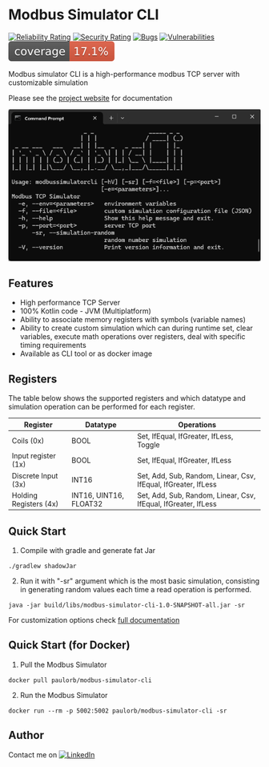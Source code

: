 # Modbus Simulator CLI

[![Reliability Rating](https://sonarcloud.io/api/project_badges/measure?project=paulorb_modbus-simulator-cli&metric=reliability_rating)](https://sonarcloud.io/summary/new_code?id=paulorb_modbus-simulator-cli)
[![Security Rating](https://sonarcloud.io/api/project_badges/measure?project=paulorb_modbus-simulator-cli&metric=security_rating)](https://sonarcloud.io/summary/new_code?id=paulorb_modbus-simulator-cli)
[![Bugs](https://sonarcloud.io/api/project_badges/measure?project=paulorb_modbus-simulator-cli&metric=bugs)](https://sonarcloud.io/summary/new_code?id=paulorb_modbus-simulator-cli)
[![Vulnerabilities](https://sonarcloud.io/api/project_badges/measure?project=paulorb_modbus-simulator-cli&metric=vulnerabilities)](https://sonarcloud.io/summary/new_code?id=paulorb_modbus-simulator-cli)
![Coverage](.github/badges/jacoco.svg)

Modbus simulator CLI is a high-performance modbus TCP server with customizable simulation

Please see the [project website](https://paulorb.github.io/modbus-simulator-cli/) for documentation

![Screenshot](docs/media/screenshot.png)

## Features
* High performance TCP Server
* 100% Kotlin code - JVM (Multiplatform)
* Ability to associate memory registers with symbols (variable names)
* Ability to create custom simulation which can during runtime set, clear variables, execute math operations over registers, deal with specific timing requirements
* Available as CLI tool or as docker image

## Registers
The table below shows the supported registers and which datatype
and simulation operation can be performed for each register.

| Register               | Datatype               | Operations                                                     |
|------------------------|------------------------|----------------------------------------------------------------|
| Coils (0x)             | BOOL                   | Set, IfEqual, IfGreater, IfLess, Toggle                        |
| Input register (1x)    | BOOL                   | Set, IfEqual, IfGreater, IfLess                                |
| Discrete Input (3x)    | INT16                  | Set, Add, Sub, Random, Linear, Csv, IfEqual, IfGreater, IfLess |
| Holding Registers (4x) | INT16, UINT16, FLOAT32 | Set, Add, Sub, Random, Linear, Csv, IfEqual, IfGreater, IfLess |

## Quick Start
1. Compile with gradle and generate fat Jar

```shell
./gradlew shadowJar
```
 2. Run it with "-sr" argument which is the most basic simulation, consisting in generating random values each time a read operation is performed.

```shell
java -jar build/libs/modbus-simulator-cli-1.0-SNAPSHOT-all.jar -sr
```
For customization options check [full documentation](https://paulorb.github.io/modbus-simulator-cli/)

## Quick Start (for Docker)

1. Pull the Modbus Simulator

```
docker pull paulorb/modbus-simulator-cli
```

2. Run the Modbus Simulator

```
docker run --rm -p 5002:5002 paulorb/modbus-simulator-cli -sr
```

## Author
Contact me on [![LinkedIn](https://img.shields.io/badge/-LinkedIn-0A66C2?logo=linkedin&style=flat-square)](https://www.linkedin.com/in/paulo-roberto-balbino/)